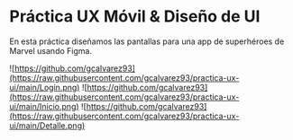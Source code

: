 # Práctica UX Móvil & Diseño de UI

En esta práctica diseñamos las pantallas para una app de superhéroes de Marvel usando Figma.

![https://github.com/gcalvarez93](https://raw.githubusercontent.com/gcalvarez93/practica-ux-ui/main/Login.png)
![https://github.com/gcalvarez93](https://raw.githubusercontent.com/gcalvarez93/practica-ux-ui/main/Inicio.png)
![https://github.com/gcalvarez93](https://raw.githubusercontent.com/gcalvarez93/practica-ux-ui/main/Detalle.png)

